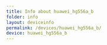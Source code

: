 ```yaml
---
title: Info about huawei_hg556a_b
folder: info
layout: deviceinfo
permalink: /devices/huawei_hg556a_b/
device: huawei_hg556a_b
---
```

